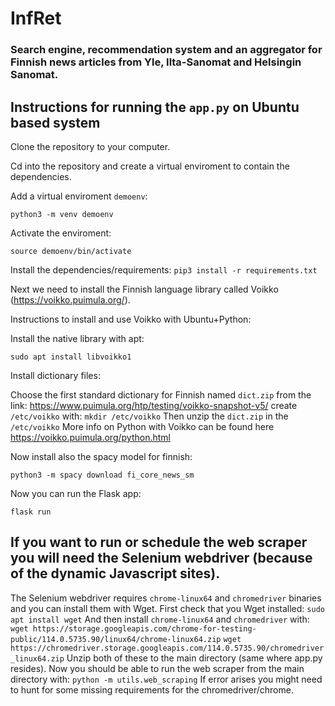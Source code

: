 # InfRet
### Search engine, recommendation system and an aggregator for Finnish news articles from Yle, Ilta-Sanomat and Helsingin Sanomat.

## Instructions for running the `app.py` on Ubuntu based system

Clone the repository to your computer.

Cd into the repository and create a virtual enviroment to contain the dependencies.

Add a virtual enviroment `demoenv`:

`python3 -m venv demoenv`

Activate the enviroment:

`source demoenv/bin/activate`

Install the dependencies/requirements:
`pip3 install -r requirements.txt`

Next we need to install the Finnish language library called Voikko (https://voikko.puimula.org/).

Instructions to install and use Voikko with Ubuntu+Python:

Install the native library with apt:

`sudo apt install libvoikko1`

Install dictionary files:

Choose the first standard dictionary for Finnish named `dict.zip` from the link:
https://www.puimula.org/htp/testing/voikko-snapshot-v5/
create `/etc/voikko` with:
`mkdir /etc/voikko`
Then unzip the `dict.zip` in the `/etc/voikko`
More info on Python with Voikko can be found here https://voikko.puimula.org/python.html

Now install also the spacy model for finnish:

`python3 -m spacy download fi_core_news_sm`

Now you can run the Flask app:

`flask run`

## If you want to run or schedule the web scraper you will need the Selenium webdriver (because of the dynamic Javascript sites).
The Selenium webdriver requires `chrome-linux64` and `chromedriver` binaries and you can install them with Wget. 
First check that you Wget installed:
`sudo apt install wget`
And then install `chrome-linux64` and `chromedriver` with:
` wget https://storage.googleapis.com/chrome-for-testing-public/114.0.5735.90/linux64/chrome-linux64.zip`
`wget https://chromedriver.storage.googleapis.com/114.0.5735.90/chromedriver_linux64.zip`
Unzip both of these to the main directory (same where app.py resides).
Now you should be able to run the web scraper from the main directory with:
`python -m utils.web_scraping`
If error arises you might need to hunt for some missing requirements for the chromedriver/chrome.



